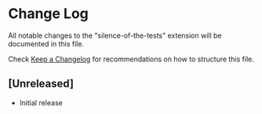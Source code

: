 # Change Log

All notable changes to the "silence-of-the-tests" extension will be documented in this file.

Check [Keep a Changelog](http://keepachangelog.com/) for recommendations on how to structure this file.

## [Unreleased]

- Initial release